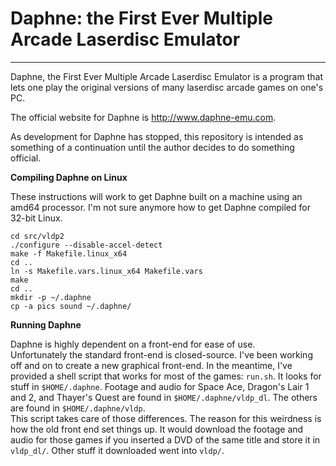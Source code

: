 Daphne: the First Ever Multiple Arcade Laserdisc Emulator
=========================================================

---

Daphne, the First Ever Multiple Arcade Laserdisc Emulator is a program 
that lets one play the original versions of many laserdisc arcade games 
on one's PC.

The official website for Daphne is http://www.daphne-emu.com.

As development for Daphne has stopped, this repository is intended as 
something of a continuation until the author decides to do something 
official.

**Compiling Daphne on Linux**

These instructions will work to get Daphne built on a machine using an 
amd64 processor.  I'm not sure anymore how to get Daphne compiled for 
32-bit Linux.

    cd src/vldp2
    ./configure --disable-accel-detect
    make -f Makefile.linux_x64
    cd ..
    ln -s Makefile.vars.linux_x64 Makefile.vars
    make
    cd ..
    mkdir -p ~/.daphne
    cp -a pics sound ~/.daphne/

**Running Daphne**

Daphne is highly dependent on a front-end for ease of use.  
Unfortunately the standard front-end is closed-source.  I've been 
working off and on to create a new graphical front-end.  In the 
meantime, I've provided a shell script that works for most of the games: 
`run.sh`.  It looks for stuff in `$HOME/.daphne`.  Footage and audio for 
Space Ace, Dragon's Lair 1 and 2, and Thayer's Quest are found in 
`$HOME/.daphne/vldp_dl`.  The others are found in `$HOME/.daphne/vldp`.  
This script takes care of those differences.  The reason for this 
weirdness is how the old front end set things up.  It would download the 
footage and audio for those games if you inserted a DVD of the same 
title and store it in `vldp_dl/`.  Other stuff it downloaded went into 
`vldp/`.
